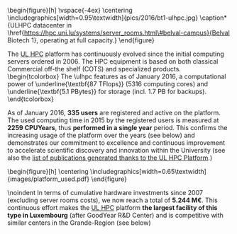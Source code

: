 \begin{figure}[h]
    \vspace{-4ex}
    \centering \includegraphics[width=0.95\textwidth]{pics/2016/bt1-ulhpc.jpg}
    \caption*{ULHPC datacenter in \href{https://hpc.uni.lu/systems/server_rooms.html\#belval-campus}{Belval Biotech 1}, operating at full capacity.}
\end{figure}

The [UL HPC](http://hpc.uni.lu) platform has continuously evolved since the initial computing servers ordered in 2006.
The HPC equipment is based on both classical Commercial off-the shelf (COTS) and specialized products.
\begin{tcolorbox}
  The \ulhpc features as of January 2016, a computational power of \underline{\textbf{87 TFlops}}
  (5316 computing cores) and \underline{\textbf{5.1 PBytes}} for storage (incl. 1.7 PB for backups).
\end{tcolorbox}

As of January 2016, **335 users** are registered and active on the platform.
The used computing time in 2015 by the registered users is measured at **__2259__ CPUYears**, thus __performed in a single year__ period. This confirms the increasing usage of the platform over the years (see below) and demonstrates our commitment to excellence and continuous improvement to accelerate scientific discovery and innovation within the University (see also the [list of publications generated thanks to the UL HPC Platform](http://orbilu.uni.lu/simple-search?query=%28%28researchcenter%3AULHPC%29%29&title=Publications+generated+thanks+to+the+UL+HPC+Platform&sort_by0=1&order0=DESC&sort_by1=3&order1=ASC&sort_by2=2&order2=ASC).)

\begin{figure}[h]
  \centering \includegraphics[width=0.65\textwidth]{images/platform_used.pdf}
\end{figure}

\noindent
In terms of cumulative hardware investments since 2007 (excluding server rooms costs), we now reach a total of __5.244 M€__. This continuous effort makes the [UL HPC](http://hpc.uni.lu) platform __the largest facility of this type in Luxembourg__ (after GoodYear R&D Center) and is competitive with similar centers in the Grande-Region (see below)



<!--
\input{_table_comparison.tex}
%

\begin{figure}[h]
  \centering \includegraphics[width=0.95\textwidth]{images//ulhpc_investment.pdf}
\end{figure}

In 2016, a new supercomputing site will be opened at the Belval campus, in the House of Knowledge's Computing Center (Maison du Savoir - Centre de Calcul, shown below). The new site will host the HPC equipment designed to support and advance the next generation science at the UL.

\begin{figure}[h]
  \centering \includegraphics[width=0.8\textwidth]{pics/2016/msa-cdc.jpg}
\end{figure}

-->
